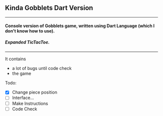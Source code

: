 ## Kinda Gobblets Dart Version

___
#### Console version of Gobblets game, written using Dart Language (which I don't know how to use). 
##### Expanded TicTacToe.
___
It contains 
- a lot of bugs until code check
- the game
  
Todo:

- [x] Change piece position
- [ ] Interface...
- [ ] Make Instructions
- [ ] Code Check